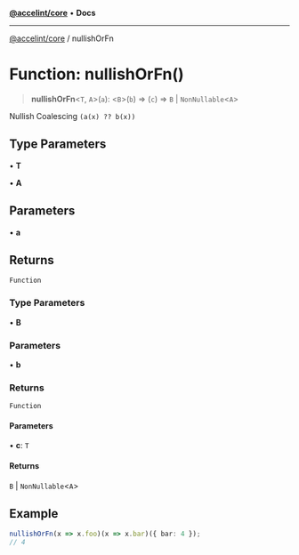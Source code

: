 [**@accelint/core**](../README.md) • **Docs**

***

[@accelint/core](../README.md) / nullishOrFn

# Function: nullishOrFn()

> **nullishOrFn**\<`T`, `A`\>(`a`): \<`B`\>(`b`) => (`c`) => `B` \| `NonNullable`\<`A`\>

Nullish Coalescing `(a(x) ?? b(x))`

## Type Parameters

• **T**

• **A**

## Parameters

• **a**

## Returns

`Function`

### Type Parameters

• **B**

### Parameters

• **b**

### Returns

`Function`

#### Parameters

• **c**: `T`

#### Returns

`B` \| `NonNullable`\<`A`\>

## Example

```ts
nullishOrFn(x => x.foo)(x => x.bar)({ bar: 4 });
// 4
```
